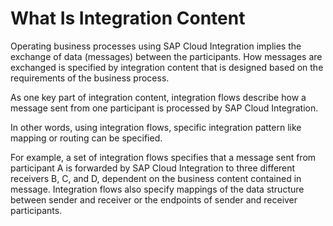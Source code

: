 <!-- loio05921072504048ecbf4cd1fd0c57f1f9 -->

# What Is Integration Content

Operating business processes using SAP Cloud Integration implies the exchange of data \(messages\) between the participants. How messages are exchanged is specified by integration content that is designed based on the requirements of the business process.

As one key part of integration content, integration flows describe how a message sent from one participant is processed by SAP Cloud Integration.

In other words, using integration flows, specific integration pattern like mapping or routing can be specified.

For example, a set of integration flows specifies that a message sent from participant A is forwarded by SAP Cloud Integration to three different receivers B, C, and D, dependent on the business content contained in message. Integration flows also specify mappings of the data structure between sender and receiver or the endpoints of sender and receiver participants.

